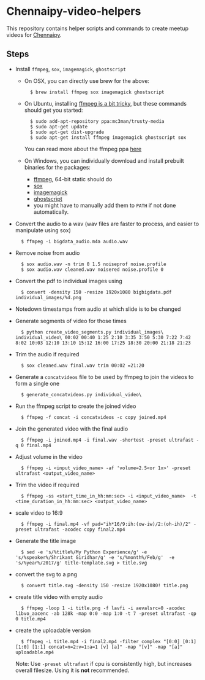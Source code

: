 # Chennaipy-video-helpers

This repository contains helper scripts and commands to create meetup videos for [Chennaipy](http://chennaipy.org).

## Steps

* Install `ffmpeg`, `sox`, `imagemagick`, `ghostscript`
    * On OSX, you can directly use brew for the above:

            $ brew install ffmpeg sox imagemagick ghostscript

    * On Ubuntu, installing [ffmpeg is a bit tricky](http://blog.pkh.me/p/13-the-ffmpeg-libav-situation.html), but these commands should get you started:

            $ sudo add-apt-repository ppa:mc3man/trusty-media
            $ sudo apt-get update
            $ sudo apt-get dist-upgrade
            $ sudo apt-get install ffmpeg imagemagick ghostscript sox

        You can read more about the ffmpeg ppa [here](https://launchpad.net/~mc3man/+archive/ubuntu/trusty-media)
    * On Windows, you can individually download and install prebuilt binaries for the packages:
        * [ffmpeg](http://ffmpeg.zeranoe.com/builds/), 64-bit static should do
        * [sox](http://sourceforge.net/projects/sox/files/sox/)
        * [imagemagick](http://www.imagemagick.org/script/binary-releases.php#windows)
        * [ghostscript](http://www.ghostscript.com/download/gsdnld.html)
        * you might have to manually add them to `PATH` if not done automatically.

* Convert the audio to a wav (wav files are faster to process, and easier to manipulate using sox)

        $ ffmpeg -i bigdata_audio.m4a audio.wav

* Remove noise from audio

        $ sox audio.wav -n trim 0 1.5 noiseprof noise.profile
        $ sox audio.wav cleaned.wav noisered noise.profile 0

* Convert the pdf to individual images using

        $ convert -density 150 -resize 1920x1080 bigbigdata.pdf individual_images/%d.png

* Notedown timestamps from audio at which slide is to be changed

* Generate segments of video for those times

        $ python create_video_segments.py individual_images\ individual_video\ 00:02 00:40 1:25 2:10 3:35 3:50 5:30 7:22 7:42 8:02 10:03 12:10 13:10 15:12 16:00 17:25 18:30 20:00 21:18 21:23

* Trim the audio if required

        $ sox cleaned.wav final.wav trim 00:02 =21:20

* Generate a `concatvideos` file to be used by ffmpeg to join the videos to form a single one

        $ generate_concatvideos.py individual_video\

* Run the ffmpeg script to create the joined video

        $ ffmpeg -f concat -i concatvideos -c copy joined.mp4

* Join the generated video with the final audio

        $ ffmpeg -i joined.mp4 -i final.wav -shortest -preset ultrafast -q 0 final.mp4

* Adjust volume in the video

        $ ffmpeg -i <input_video_name> -af 'volume=2.5<or 1x>' -preset ultrafast <output_video_name>

* Trim the video if required

        $ ffmpeg -ss <start_time_in_hh:mm:sec> -i <input_video_name>  -t <time_duration_in_hh:mm:sec> <output_video_name>

* scale video to 16:9

        $ ffmpeg -i final.mp4 -vf pad="ih*16/9:ih:(ow-iw)/2:(oh-ih)/2" -preset ultrafast -acodec copy final2.mp4

* Generate the title image

        $ sed -e 's/%title%/My Python Experience/g' -e 's/%speaker%/Shrikant Giridhar/g' -e 's/%month%/Feb/g'  -e 's/%year%/2017/g' title-template.svg > title.svg

* convert the svg to a png

        $ convert title.svg -density 150 -resize 1920x1080! title.png

* create title video with empty audio

        $ ffmpeg -loop 1 -i title.png -f lavfi -i aevalsrc=0 -acodec libvo_aacenc -ab 128k -map 0:0 -map 1:0 -t 7 -preset ultrafast -qp 0 title.mp4

* create the uploadable version

        $ ffmpeg -i title.mp4 -i final2.mp4 -filter_complex "[0:0] [0:1] [1:0] [1:1] concat=n=2:v=1:a=1 [v] [a]" -map "[v]" -map "[a]"  uploadable.mp4

    Note: Use `-preset ultrafast` if cpu is consistently high, but increases overall filesize. Using it is **not** recommended.
